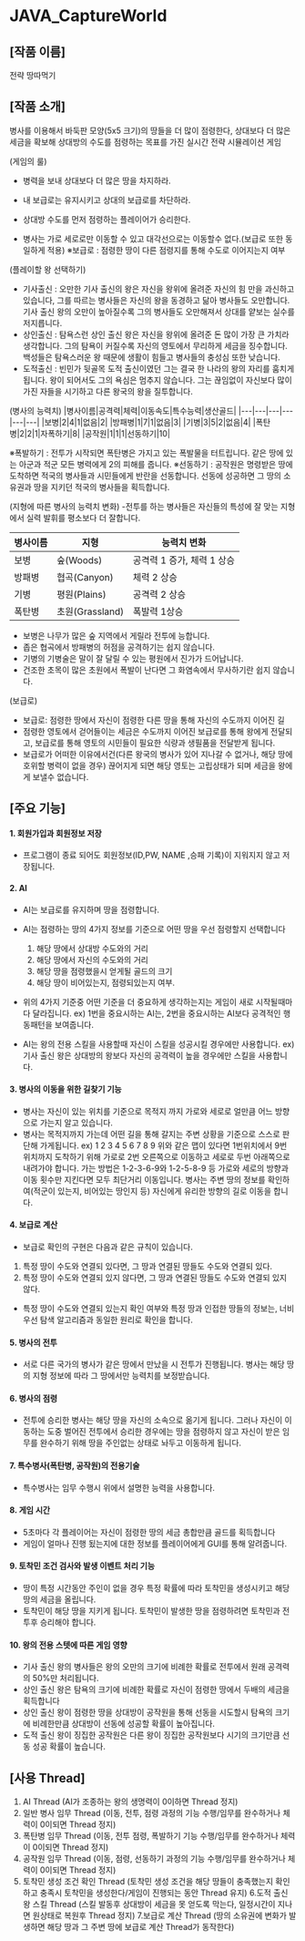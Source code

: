 # JAVA_CaptureWorld

## [작품 이름]

전략 땅따먹기

## [작품 소개]

병사를 이용해서 바둑판 모양(5x5 크기)의 땅들을 더 많이 점령한다, 상대보다 더 많은 세금을 확보해 상대방의 수도를 점령하는 목표를 가진 실시간 전략 시뮬레이션 게임

 

(게임의 룰)

* 병력을 보내 상대보다 더 많은 땅을 차지하라.

* 내 보급로는 유지시키고 상대의 보급로를 차단하라.

* 상대방 수도를 먼저 점령하는 플레이어가 승리한다.

* 병사는 가로 세로로만 이동할 수 있고 대각선으로는 이동할수 없다.(보급로 또한 동일하게 적용)
※보급로 : 점령한 땅이 다른 점령지를 통해 수도로 이어지는지 여부

 

(플레이할 왕 선택하기)
* 기사출신 : 오만한 기사 출신의 왕은 자신을 왕위에 올려준 자신의 힘 만을 과신하고 있습니다, 그를 따르는 병사들은 자신의 왕을 동경하고 닮아 병사들도 오만합니다. 기사 출신 왕의 오만이 높아질수록 그의 병사들도 오만해져서 상대를 얕보는 실수를 저지릅니다. 
* 상인출신 : 탐욕스런 상인 출신 왕은 자신을 왕위에 올려준 돈 많이 가장 큰 가치라 생각합니다. 그의 탐욕이 커질수록 자신의 영토에서 무리하게 세금을 징수합니다. 백성들은 탐욕스러운 왕 때문에 생활이 힘들고 병사들의 충성심 또한 낮습니다.
* 도적출신 : 빈민가 뒷골목 도적 출신이였던 그는 결국 한 나라의 왕의 자리를 훔치게 됩니다. 왕이 되어서도 그의 욕심은 멈추지 않습니다. 그는 끊임없이 자신보다 많이 가진 자들을 시기하고 다른 왕국의 왕을 질투합니다.

(병사의 능력치) 
|병사이름|공격력|체력|이동속도|특수능력|생산골드|
|---|---|---|---|---|---|
|보병|2|4|1|없음|2|
|방패병|1|7|1|없음|3|
|기병|3|5|2|없음|4|
|폭탄병|2|2|1|자폭하기|8|
|공작원|1|1|1|선동하기|10|

※폭발하기 : 전투가 시작되면 폭탄병은 가지고 있는 폭발물을 터트립니다. 같은 땅에 있는 아군과 적군 모든 병력에게 2의 피해를 줍니다. 
※선동하기 : 공작원은 명령받은 땅에 도착하면 적국의 병사들과 시민들에게 반란을 선동합니다. 선동에 성공하면 그 땅의 소유권과 땅을 지키던 적국의 병사들을 획득합니다.

(지형에 따른 병사의 능력치 변화) 
-전투를 하는 병사들은 자신들의 특성에 잘 맞는 지형에서 실력 발휘를 평소보다 더 잘합니다.

|병사이름|지형|능력치 변화|
|---|---|---|
|보병|숲(Woods)|공격력 1 증가, 체력 1 상승|
|방패병|협곡(Canyon)|체력 2 상승|
|기병|평원(Plains)|공격력 2 상승|
|폭탄병|초원(Grassland)|폭발력 1상승|

* 보병은 나무가 많은 숲 지역에서 게릴라 전투에 능합니다.
* 좁은 협곡에서 방패병의 허점을 공격하기는 쉽지 않습니다.
* 기병의 기병술은 말이 잘 달릴 수 있는 평원에서 진가가 드어납니다.
* 건조한 초목이 많은 초원에서 폭발이 난다면 그 화염속에서 무사하기란 쉽지 않습니다.

(보급로)
* 보급로: 점령한 땅에서 자신이 점령한 다른 땅을 통해 자신의 수도까지 이어진 길
* 점령한 영토에서 걷어들이는 세금은 수도까지 이어진 보급로를 통해 왕에게 전달되고, 보급로를 통해 영토의 시민들이 필요한 식량과 생필품을 전달받게 됩니다.
* 보급로가 어떠한 이유에서건(다른 왕국의 병사가 있어 지나갈 수 없거나, 해당 땅에 호위할 병력이 없을 경우) 끊어지게 되면 해당 영토는 고립상태가 되며 세금을 왕에게 보낼수 없습니다. 

## [주요 기능]

#### 1. 회원가입과 회원정보 저장
  * 프로그램이 종료 되어도 회원정보(ID,PW, NAME ,승패 기록)이 지워지지 않고 저장됩니다. 


#### 2. AI
  * AI는 보급로를 유지하며 땅을 점령합니다.
  * AI는 점령하는 땅의 4가지 정보를 기준으로 어떤 땅을 우선 점령할지 선택합니다
    1. 해당 땅에서 상대방 수도와의 거리
    2. 해당 땅에서 자신의 수도와의 거리
    3. 해당 땅을 점령했을시 얻게될 골드의 크기
    4. 해당 땅이 비어있는지, 점령되있는지 여부. 
  * 위의 4가지 기준중 어떤 기준을 더 중요하게 생각하는지는 게임이 새로 시작될때마다 달라집니다.
   ex) 1번을 중요시하는 AI는, 2번을 중요시하는 AI보다 공격적인 행동패턴을 보여줍니다.

  * AI는 왕의 전용 스킬을 사용할때 자신이 스킬을 성공시킬 경우에만 사용합니다. 
 ex) 기사 출신 왕은 상대방의 왕보다 자신의 공격력이 높을 경우에만 스킬을 사용합니다.


#### 3. 병사의 이동을 위한 길찾기 기능
  * 병사는 자신이 있는 위치를 기준으로 목적지 까지 가로와 세로로 얼만큼 어느 방향으로 가는지 알고 있습니다.
  * 병사는 목적지까지 가는데 어떤 길을 통해 갈지는 주변 상황을 기준으로 스스로 판단해 가게됩니다.
  ex) 
   1	 2	 3
   4	 5	 6
   7	 8	 9
위와 같은 맵이 있다면 1번위치에서 9번 위치까지 도착하기 위해 가로로 2번 오른쪽으로 이동하고 세로로 두번 아래쪽으로 내려가야 합니다. 가는 방법은 1-2-3-6-9와 1-2-5-8-9 등 가로와 세로의 방향과 이동 횟수만 지킨다면 모두 최단거리 이동입니다. 병사는 주변 땅의 정보를 확인하여(적군이 있는지, 비어있는 땅인지 등) 자신에게 유리한 방향의 길로 이동을 합니다. 


#### 4. 보급로 계산
  * 보급로 확인의 구현은 다음과 같은 규칙이 있습니다.
   1. 특정 땅이 수도와 연결되 있다면, 그 땅과 연결된 땅들도 수도와 연결되 있다.
   2. 특정 땅이 수도와 연결되 있지 않다면, 그 땅과 연결된 땅들도 수도와 연결되 있지 않다.

  * 특정 땅이 수도와 연결되 있는지 확인 여부와 특정 땅과 인접한 땅들의 정보는, 너비 우선 탐색 알고리즘과 동일한 원리로 확인을 합니다.


#### 5. 병사의 전투 
  * 서로 다른 국가의 병사가 같은 땅에서 만났을 시 전투가 진행됩니다. 병사는 해당 땅의 지형 정보에 따라 그 땅에서만 능력치를 보정받습니다.  


#### 6. 병사의 점령
  * 전투에 승리한 병사는 해당 땅을 자신의 소속으로 옮기게 됩니다. 그러나 자신이 이동하는 도중 벌어진 전투에서 승리한 경우에는 땅을 점령하지 않고 자신이 받은 임무를 완수하기 위해 땅을 주인없는 상태로 놔두고 이동하게 됩니다.


#### 7. 특수병사(폭탄병, 공작원)의 전용기술
  * 특수병사는 임무 수행시 위에서 설명한 능력을 사용합니다. 


#### 8. 게임 시간
  * 5초마다 각 플레이어는 자신이 점령한 땅의 세금 총합만큼 골드를 획득합니다
  * 게임이 얼마나 진행 됬는지에 대한 정보를 플레이어에게 GUI를 통해 알려줍니다. 


#### 9. 토착민 조건 검사와 발생 이벤트 처리 기능
  * 땅이 특정 시간동안 주인이 없을 경우 특정 확률에 따라 토착민을 생성시키고 해당 땅의 세금을 올립니다. 
  * 토착민이 해당 땅을 지키게 됩니다. 토착민이 발생한 땅을 점령하려면 토착민과 전투후 승리해야 합니다.


#### 10. 왕의 전용 스텟에 따른 게임 영향
  * 기사 출신 왕의 병사들은 왕의 오만의 크기에 비례한 확률로 전투에서 원래 공격력의 50%만 처리됩니다.
  * 상인 출신 왕은 탐욕의 크기에 비례한 확률로 자신이 점령한 땅에서 두배의 세금을 획득합니다
  * 상인 출신 왕이 점령한 땅을 상대방이 공작원을 통해 선동을 시도할시 탐욕의 크기에 비례한만큼 상대방이 선동에 성공할 확률이 높아집니다.
  * 도적 출신 왕이 징집한 공작원은 다른 왕이 징집한 공작원보다 시기의 크기만큼 선동 성공 확률이 높습니다.


## [사용 Thread]
1. AI Thread (AI가 조종하는 왕의 생명력이 0이하면 Thread 정지)
2. 일반 병사 임무 Thread (이동, 전투, 점령 과정의 기능 수행/임무를 완수하거나 체력이 0이되면 Thread 정지)
3. 폭탄병 임무 Thread (이동, 전투 점령, 폭발하기 기능 수행/임무를 완수하거나 체력이 0이되면 Thread 정지)
4. 공작원 임무 Thread (이동, 점령, 선동하기 과정의 기능 수행/임무를 완수하거나 체력이 0이되면 Thread 정지)
5. 토착민 생성 조건 확인 Thread (토착민 생성 조건을 해당 땅들이 충족했는지 확인하고 충족시 토착민을 생성한다/게임이 진행되는 동안 Thread 유지)
6.도적 출신 왕 스킬 Thread (스킬 발동후 상대방이 세금을 못 얻도록 막는다, 일정시간이 지나면 원상태로 복원후 Thread 정지)
7.보급로 계산 Thread (땅의 소유권에 변화가 발생하면 해당 땅과 그 주변 땅에 보급로 계산 Thread가 동작한다)
